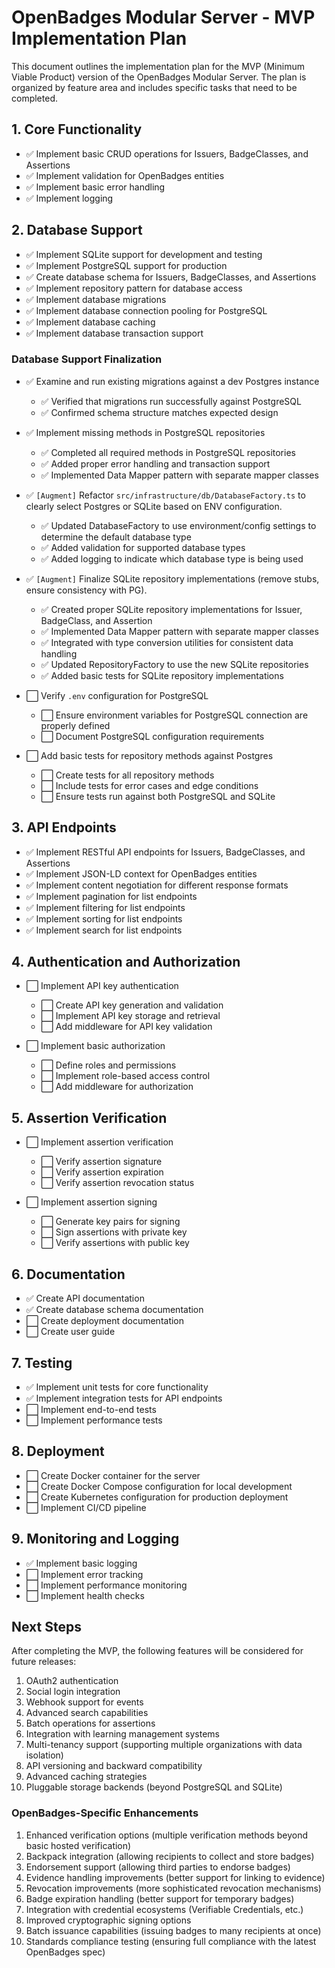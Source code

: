 # OpenBadges Modular Server - MVP Implementation Plan

This document outlines the implementation plan for the MVP (Minimum Viable Product) version of the OpenBadges Modular Server. The plan is organized by feature area and includes specific tasks that need to be completed.

## 1. Core Functionality

- ✅ Implement basic CRUD operations for Issuers, BadgeClasses, and Assertions
- ✅ Implement validation for OpenBadges entities
- ✅ Implement basic error handling
- ✅ Implement logging

## 2. Database Support

- ✅ Implement SQLite support for development and testing
- ✅ Implement PostgreSQL support for production
- ✅ Create database schema for Issuers, BadgeClasses, and Assertions
- ✅ Implement repository pattern for database access
- ✅ Implement database migrations
- ✅ Implement database connection pooling for PostgreSQL
- ✅ Implement database caching
- ✅ Implement database transaction support

### Database Support Finalization

- ✅ Examine and run existing migrations against a dev Postgres instance
  - ✅ Verified that migrations run successfully against PostgreSQL
  - ✅ Confirmed schema structure matches expected design

- ✅ Implement missing methods in PostgreSQL repositories
  - ✅ Completed all required methods in PostgreSQL repositories
  - ✅ Added proper error handling and transaction support
  - ✅ Implemented Data Mapper pattern with separate mapper classes

- ✅ `[Augment]` Refactor `src/infrastructure/db/DatabaseFactory.ts` to clearly select Postgres or SQLite based on ENV configuration.
  - ✅ Updated DatabaseFactory to use environment/config settings to determine the default database type
  - ✅ Added validation for supported database types
  - ✅ Added logging to indicate which database type is being used

- ✅ `[Augment]` Finalize SQLite repository implementations (remove stubs, ensure consistency with PG).
  - ✅ Created proper SQLite repository implementations for Issuer, BadgeClass, and Assertion
  - ✅ Implemented Data Mapper pattern with separate mapper classes
  - ✅ Integrated with type conversion utilities for consistent data handling
  - ✅ Updated RepositoryFactory to use the new SQLite repositories
  - ✅ Added basic tests for SQLite repository implementations

- ⬜ Verify `.env` configuration for PostgreSQL
  - ⬜ Ensure environment variables for PostgreSQL connection are properly defined
  - ⬜ Document PostgreSQL configuration requirements

- ⬜ Add basic tests for repository methods against Postgres
  - ⬜ Create tests for all repository methods
  - ⬜ Include tests for error cases and edge conditions
  - ⬜ Ensure tests run against both PostgreSQL and SQLite

## 3. API Endpoints

- ✅ Implement RESTful API endpoints for Issuers, BadgeClasses, and Assertions
- ✅ Implement JSON-LD context for OpenBadges entities
- ✅ Implement content negotiation for different response formats
- ✅ Implement pagination for list endpoints
- ✅ Implement filtering for list endpoints
- ✅ Implement sorting for list endpoints
- ✅ Implement search for list endpoints

## 4. Authentication and Authorization

- ⬜ Implement API key authentication
  - ⬜ Create API key generation and validation
  - ⬜ Implement API key storage and retrieval
  - ⬜ Add middleware for API key validation

- ⬜ Implement basic authorization
  - ⬜ Define roles and permissions
  - ⬜ Implement role-based access control
  - ⬜ Add middleware for authorization

## 5. Assertion Verification

- ⬜ Implement assertion verification
  - ⬜ Verify assertion signature
  - ⬜ Verify assertion expiration
  - ⬜ Verify assertion revocation status

- ⬜ Implement assertion signing
  - ⬜ Generate key pairs for signing
  - ⬜ Sign assertions with private key
  - ⬜ Verify assertions with public key

## 6. Documentation

- ✅ Create API documentation
- ✅ Create database schema documentation
- ⬜ Create deployment documentation
- ⬜ Create user guide

## 7. Testing

- ✅ Implement unit tests for core functionality
- ✅ Implement integration tests for API endpoints
- ⬜ Implement end-to-end tests
- ⬜ Implement performance tests

## 8. Deployment

- ⬜ Create Docker container for the server
- ⬜ Create Docker Compose configuration for local development
- ⬜ Create Kubernetes configuration for production deployment
- ⬜ Implement CI/CD pipeline

## 9. Monitoring and Logging

- ✅ Implement basic logging
- ⬜ Implement error tracking
- ⬜ Implement performance monitoring
- ⬜ Implement health checks

## Next Steps

After completing the MVP, the following features will be considered for future releases:

1. OAuth2 authentication
2. Social login integration
3. Webhook support for events
4. Advanced search capabilities
5. Batch operations for assertions
6. Integration with learning management systems
7. Multi-tenancy support (supporting multiple organizations with data isolation)
8. API versioning and backward compatibility
9. Advanced caching strategies
10. Pluggable storage backends (beyond PostgreSQL and SQLite)

### OpenBadges-Specific Enhancements

1. Enhanced verification options (multiple verification methods beyond basic hosted verification)
2. Backpack integration (allowing recipients to collect and store badges)
3. Endorsement support (allowing third parties to endorse badges)
4. Evidence handling improvements (better support for linking to evidence)
5. Revocation improvements (more sophisticated revocation mechanisms)
6. Badge expiration handling (better support for temporary badges)
7. Integration with credential ecosystems (Verifiable Credentials, etc.)
8. Improved cryptographic signing options
9. Batch issuance capabilities (issuing badges to many recipients at once)
10. Standards compliance testing (ensuring full compliance with the latest OpenBadges spec)
